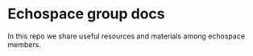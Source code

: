 # Echospace group docs

In this repo we share useful resources and materials among echospace members.
